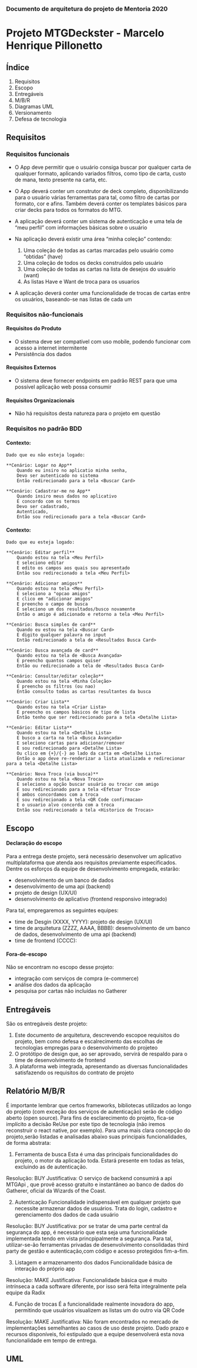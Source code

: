 ### Documento de arquitetura do projeto de Mentoria 2020

# Projeto MTGDeckster - Marcelo Henrique Pillonetto

## **Índice**

1. Requisitos  
2. Escopo
3. Entregáveis
4. M/B/R
5. Diagramas UML
6. Versionamento
7. Defesa de tecnologia

## Requisitos

### Requisitos funcionais
* O App deve permitir que o usuário consiga buscar por qualquer carta de qualquer formato, aplicando variados filtros, como tipo de carta, custo de mana, texto presente na carta, etc.

* O App deverá conter um construtor de deck completo, disponibilizando para o usuário várias ferramentas para tal, como filtro de cartas por formato, cor e afins. Também deverá conter os templates básicos para criar decks para todos os formatos do MTG.

* A aplicação deverá conter um sistema de autenticação e uma tela de “meu perfil” com informações básicas sobre o usuário

* Na aplicação deverá existir uma área “minha coleção” contendo:
    1. Uma coleção de todas as cartas marcadas pelo usuário como “obtidas” (have)
    2. Uma coleção de todos os decks construídos pelo usuário
    3. Uma coleção de todas as cartas na lista de desejos do usuário (want)
    4. As listas Have e Want de troca para os usuarios

* A aplicação deverá conter uma funcionalidade de trocas de cartas entre os usuários, baseando-se nas listas de cada um


### Requisitos não-funcionais
#### Requisitos do Produto
* O sistema deve ser compatível com uso mobile, podendo funcionar com acesso a internet intermitente
* Persistência dos dados

#### Requisitos Externos
* O sistema deve fornecer endpoints em padrão REST para que uma possível aplicação web possa consumir

#### Requisitos Organizacionais
* Não há requisitos desta natureza para o projeto em questão

### Requisitos no padrão BDD
#### Contexto:
    Dado que eu não esteja logado:

    **Cenário: Logar no App** 
        Quando eu insiro no aplicatio minha senha, 
        Devo ser autenticado no sistema 
        Então redirecionado para a tela <Buscar Card>

    **Cenário: Cadastrar-me no App**
        Quando insiro meus dados no aplicativo
        E concordo com os termos
        Devo ser cadastrado, 
        Autenticado,
        Então sou redirecionado para a tela <Buscar Card>

#### Contexto: 
    Dado que eu esteja logado:

    **Cenário: Editar perfil**
        Quando estou na tela <Meu Perfil>
        E seleciono editar
        E edito os campos aos quais sou apresentado
        Então sou redirecionado a tela <Meu Perfil>

    **Cenário: Adicionar amigos**
        Quando estou na tela <Meu Perfil>
        E seleciono a "opcao amigos"
        E clico em "adicionar amigos"
        E preencho o campo de busca
        E seleciono um dos resultados/busco novamente
        Então o amigo é adicionado e retorno a tela <Meu Perfil>

    **Cenário: Busca simples de card**
        Quando eu estou na tela <Buscar Card>
        E digito qualquer palavra no input
        Então redirecionado a tela de <Resultados Busca Card>
    
    **Cenário: Busca avançada de card**
        Quando estou na tela de <Busca Avançada>
        E preencho quantos campos quiser
        Então ou redirecionado a tela de <Resultados Busca Card>
    
    **Cenário: Consultar/editar coleção**
        Quando estou na tela <Minha Coleção>
        E preencho os filtros (ou nao)
        Então consulto todas as cartas resultantes da busca
    
    **Cenário: Criar Lista**
        Quando estou na tela <Criar Lista>
        E preencho os campos básicos de tipo de lista
        Então tenho que ser redirecionado para a tela <Detalhe Lista>

    **Cenário: Editar Lista**
        Quando estou na tela <Detalhe Lista>
        E busco a carta na tela <Busca Avançada> 
        E seleciono cartas para adicionar/remover
        E sou redirecionado para <Detalhe Lista> 
        Ou clico em {+}/{-} ao lado da carta em <Detalhe Lista>
        Então o app deve re-renderizar a lista atualizada e redirecionar para a tela <Detalhe Lista>

    **Cenário: Nova Troca (via busca)**
        Quando estou na tela <Nova Troca>
        E seleciono a opção buscar usuário ou trocar com amigo
        E sou redirecionado para a tela <Efetuar Troca>
        E ambos concordamos com a troca
        E sou redirecionado a tela <QR Code confirmacao> 
        E o usuario alvo concorda com a troca
        Então sou redirecionado a tela <Historico de Trocas>
    
## Escopo

#### Declaração do escopo
Para a entrega deste projeto, será necessário desenvolver um aplicativo multiplataforma que atenda aos requisitos previamente especificados. Dentre os esforços da equipe de desenvolvimento empregada, estarão:
* desenvolvimento de um banco de dados
* desenvolvimento de uma api (backend)
* projeto de design (UX/UI)
* desenvolvimento de aplicativo (frontend responsivo integrado)

Para tal, empregaremos as seguintes equipes:
* time de Desgin (XXXX, YYYY): projeto de design (UX/UI)
* time de arquitetura (ZZZZ, AAAA, BBBB): desenvolvimento de um banco de dados, desenvolvimento de uma api (backend)
* time de frontend (CCCC): 


#### Fora-de-escopo
Não se encontram no escopo desse projeto:
* integração com serviços de compra (e-commerce)
* análise dos dados da aplicação
* pesquisa por cartas não incluídas no Gatherer


## Entregáveis
São os entregáveis deste projeto: 
1. Este documento de arquitetura, descrevendo escopoe requisitos do projeto, 
bem como defesa e escalrecimento das escolhas de tecnologias empregas para o desenvolvimento do projeteo
2. O protótipo de design que, ao ser aprovado, servirá de respaldo para o time de desenvolvimento de frontend
3. A plataforma web integrada, apresentando as diversas funcionalidades satisfazendo os requisitos do contrato de projeto


## Relatório M/B/R

É importante lembrar que certos frameworks, bibliotecas utilizados ao longo do projeto (com exceção dos serviços de autenticação) serão de código aberto (open source).
Para fins de esclarecimento do projeto, fica-se implícito a decisão ReUse por este tipo de tecnologia (não iremos reconstruir o react native, por exemplo).
Para uma mais clara concepção do projeto,serão listadas e analisadas abaixo suas principais funcionalidades, de forma abstrata:

1. Ferramenta de busca
Esta é uma das principais funcionalidades do projeto, o motor da aplicação toda. Estará presente em todas as telas, excluindo as
de autenticação.

Resolução: BUY
Justificativa: O serviço de backend consumirá a api MTGApi <Link>, que provê acesso gratuito e instantâneo ao banco de dados
do Gatherer, oficial da Wizards of the Coast.  

2. Autenticação
Funcionalidade indispensável em qualquer projeto que necessite armazenar dados de usuários. Trata do login, cadastro e gerenciamento dos dados
de cada usuário

Resolução: BUY
Justificativa: por se tratar de uma parte central da segurança do app, é necessário que esta seja uma funcionalidade implementada tendo em vista princpipalmente a segurança. Para tal, utilizar-se-ão ferramentas privadas de desenvolvimento consolidadas third party de gestão e autenticação,com código e acesso protegidos fim-a-fim.

3. Listagem e armazenamento dos dados
Funcionalidade básica de interação do próprio app

Resolução: MAKE
Justificativa: Funcionalidade básica que é muito intrínseca a cada software diferente, por isso será feita integralmente pela equipe da Radix

4. Função de trocas
É a funcionalidade realmente inovadora do app, permitindo que usuários visualizem as listas um do outro via QR Code
 
Resolução: MAKE
Justificativa: Não foram encontrados no mercado de implementações semelhantes ao casos de uso deste projeto. Dado prazo e recursos disponíveis,
foi estipulado que a equipe desenvolverá esta nova funcionalidade em tempo de entrega.

## UML

